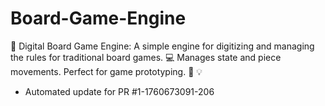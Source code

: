# Board-Game-Engine
🎲 Digital Board Game Engine: A simple engine for digitizing and managing the rules for traditional board games. 💻 Manages state and piece movements. Perfect for game prototyping. 📜 💡


- Automated update for PR #1-1760673091-206